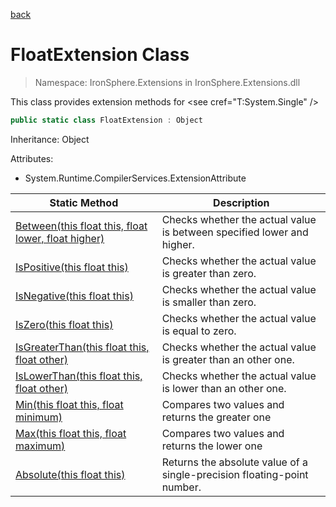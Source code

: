 ﻿[back](/IronSphere.Extensions/types)

# FloatExtension Class

> Namespace: IronSphere.Extensions in  IronSphere.Extensions.dll

This class provides extension methods for &lt;see cref=&quot;T:System.Single&quot; /&gt;

```csharp
public static class FloatExtension : Object
```
Inheritance: Object



Attributes:

* System.Runtime.CompilerServices.ExtensionAttribute



| Static Method | Description |
| --- | --- |
| [Between(this float this, float lower, float higher)](FloatExtension_Between(Single,Single,Single)) | Checks whether the actual value is between specified lower and higher. |
| [IsPositive(this float this)](FloatExtension_IsPositive(Single)) | Checks whether the actual value is greater than zero. |
| [IsNegative(this float this)](FloatExtension_IsNegative(Single)) | Checks whether the actual value is smaller than zero. |
| [IsZero(this float this)](FloatExtension_IsZero(Single)) | Checks whether the actual value is equal to zero. |
| [IsGreaterThan(this float this, float other)](FloatExtension_IsGreaterThan(Single,Single)) | Checks whether the actual value is greater than an other one. |
| [IsLowerThan(this float this, float other)](FloatExtension_IsLowerThan(Single,Single)) | Checks whether the actual value is lower than an other one. |
| [Min(this float this, float minimum)](FloatExtension_Min(Single,Single)) | Compares two values and returns the greater one |
| [Max(this float this, float maximum)](FloatExtension_Max(Single,Single)) | Compares two values and returns the lower one |
| [Absolute(this float this)](FloatExtension_Absolute(Single)) | Returns the absolute value of a single-precision floating-point number. |
